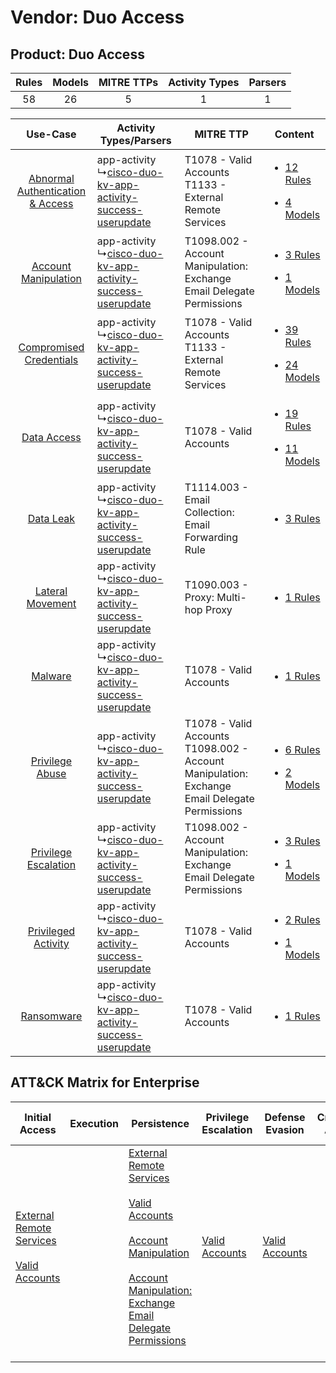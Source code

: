 Vendor: Duo Access
==================
Product: Duo Access
-------------------
| Rules | Models | MITRE TTPs | Activity Types | Parsers |
|:-----:|:------:|:----------:|:--------------:|:-------:|
|  58   |   26   |     5      |       1        |    1    |

|    Use-Case    | Activity Types/Parsers    | MITRE TTP    | Content    |
|:----:| ---- | ---- | ---- |
| [Abnormal Authentication & Access](../../../UseCases/uc_abnormal_authentication_&_access.md) |  app-activity<br> ↳[cisco-duo-kv-app-activity-success-userupdate](Ps/pC_ciscoduokvappactivitysuccessuserupdate.md)<br> | T1078 - Valid Accounts<br>T1133 - External Remote Services<br>    | [<ul><li>12 Rules</li></ul><ul><li>4 Models</li></ul>](RM/r_m_duo_access_duo_access_Abnormal_Authentication_&_Access.md) |
|    [Account Manipulation](../../../UseCases/uc_account_manipulation.md)    |  app-activity<br> ↳[cisco-duo-kv-app-activity-success-userupdate](Ps/pC_ciscoduokvappactivitysuccessuserupdate.md)<br> | T1098.002 - Account Manipulation: Exchange Email Delegate Permissions<br>    | [<ul><li>3 Rules</li></ul><ul><li>1 Models</li></ul>](RM/r_m_duo_access_duo_access_Account_Manipulation.md)    |
|          [Compromised Credentials](../../../UseCases/uc_compromised_credentials.md)          |  app-activity<br> ↳[cisco-duo-kv-app-activity-success-userupdate](Ps/pC_ciscoduokvappactivitysuccessuserupdate.md)<br> | T1078 - Valid Accounts<br>T1133 - External Remote Services<br>    | [<ul><li>39 Rules</li></ul><ul><li>24 Models</li></ul>](RM/r_m_duo_access_duo_access_Compromised_Credentials.md)         |
|    [Data Access](../../../UseCases/uc_data_access.md)    |  app-activity<br> ↳[cisco-duo-kv-app-activity-success-userupdate](Ps/pC_ciscoduokvappactivitysuccessuserupdate.md)<br> | T1078 - Valid Accounts<br>    | [<ul><li>19 Rules</li></ul><ul><li>11 Models</li></ul>](RM/r_m_duo_access_duo_access_Data_Access.md)    |
|    [Data Leak](../../../UseCases/uc_data_leak.md)    |  app-activity<br> ↳[cisco-duo-kv-app-activity-success-userupdate](Ps/pC_ciscoduokvappactivitysuccessuserupdate.md)<br> | T1114.003 - Email Collection: Email Forwarding Rule<br>    | [<ul><li>3 Rules</li></ul>](RM/r_m_duo_access_duo_access_Data_Leak.md)    |
|    [Lateral Movement](../../../UseCases/uc_lateral_movement.md)    |  app-activity<br> ↳[cisco-duo-kv-app-activity-success-userupdate](Ps/pC_ciscoduokvappactivitysuccessuserupdate.md)<br> | T1090.003 - Proxy: Multi-hop Proxy<br>    | [<ul><li>1 Rules</li></ul>](RM/r_m_duo_access_duo_access_Lateral_Movement.md)    |
|    [Malware](../../../UseCases/uc_malware.md)    |  app-activity<br> ↳[cisco-duo-kv-app-activity-success-userupdate](Ps/pC_ciscoduokvappactivitysuccessuserupdate.md)<br> | T1078 - Valid Accounts<br>    | [<ul><li>1 Rules</li></ul>](RM/r_m_duo_access_duo_access_Malware.md)    |
|    [Privilege Abuse](../../../UseCases/uc_privilege_abuse.md)    |  app-activity<br> ↳[cisco-duo-kv-app-activity-success-userupdate](Ps/pC_ciscoduokvappactivitysuccessuserupdate.md)<br> | T1078 - Valid Accounts<br>T1098.002 - Account Manipulation: Exchange Email Delegate Permissions<br> | [<ul><li>6 Rules</li></ul><ul><li>2 Models</li></ul>](RM/r_m_duo_access_duo_access_Privilege_Abuse.md)    |
|    [Privilege Escalation](../../../UseCases/uc_privilege_escalation.md)    |  app-activity<br> ↳[cisco-duo-kv-app-activity-success-userupdate](Ps/pC_ciscoduokvappactivitysuccessuserupdate.md)<br> | T1098.002 - Account Manipulation: Exchange Email Delegate Permissions<br>    | [<ul><li>3 Rules</li></ul><ul><li>1 Models</li></ul>](RM/r_m_duo_access_duo_access_Privilege_Escalation.md)    |
|    [Privileged Activity](../../../UseCases/uc_privileged_activity.md)    |  app-activity<br> ↳[cisco-duo-kv-app-activity-success-userupdate](Ps/pC_ciscoduokvappactivitysuccessuserupdate.md)<br> | T1078 - Valid Accounts<br>    | [<ul><li>2 Rules</li></ul><ul><li>1 Models</li></ul>](RM/r_m_duo_access_duo_access_Privileged_Activity.md)    |
|    [Ransomware](../../../UseCases/uc_ransomware.md)    |  app-activity<br> ↳[cisco-duo-kv-app-activity-success-userupdate](Ps/pC_ciscoduokvappactivitysuccessuserupdate.md)<br> | T1078 - Valid Accounts<br>    | [<ul><li>1 Rules</li></ul>](RM/r_m_duo_access_duo_access_Ransomware.md)    |

ATT&CK Matrix for Enterprise
----------------------------
| Initial Access                                                                                                                                   | Execution | Persistence                                                                                                                                                                                                                                                                                                                                 | Privilege Escalation                                                | Defense Evasion                                                     | Credential Access | Discovery | Lateral Movement | Collection                                                                                                                                                            | Command and Control                                                                                                                       | Exfiltration | Impact |
| ------------------------------------------------------------------------------------------------------------------------------------------------ | --------- | ------------------------------------------------------------------------------------------------------------------------------------------------------------------------------------------------------------------------------------------------------------------------------------------------------------------------------------------- | ------------------------------------------------------------------- | ------------------------------------------------------------------- | ----------------- | --------- | ---------------- | --------------------------------------------------------------------------------------------------------------------------------------------------------------------- | ----------------------------------------------------------------------------------------------------------------------------------------- | ------------ | ------ |
| [External Remote Services](https://attack.mitre.org/techniques/T1133)<br><br>[Valid Accounts](https://attack.mitre.org/techniques/T1078)<br><br> |           | [External Remote Services](https://attack.mitre.org/techniques/T1133)<br><br>[Valid Accounts](https://attack.mitre.org/techniques/T1078)<br><br>[Account Manipulation](https://attack.mitre.org/techniques/T1098)<br><br>[Account Manipulation: Exchange Email Delegate Permissions](https://attack.mitre.org/techniques/T1098/002)<br><br> | [Valid Accounts](https://attack.mitre.org/techniques/T1078)<br><br> | [Valid Accounts](https://attack.mitre.org/techniques/T1078)<br><br> |                   |           |                  | [Email Collection](https://attack.mitre.org/techniques/T1114)<br><br>[Email Collection: Email Forwarding Rule](https://attack.mitre.org/techniques/T1114/003)<br><br> | [Proxy: Multi-hop Proxy](https://attack.mitre.org/techniques/T1090/003)<br><br>[Proxy](https://attack.mitre.org/techniques/T1090)<br><br> |              |        |